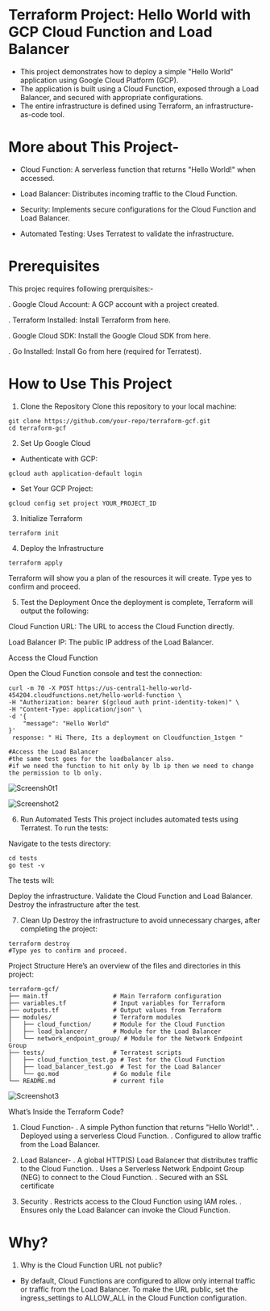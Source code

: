 # Terraform Project: Hello World with GCP Cloud Function and Load Balancer
- This project demonstrates how to deploy a simple "Hello World" application using Google Cloud Platform (GCP). 
- The application is built using a Cloud Function, exposed through a Load Balancer, and secured with appropriate configurations. 
- The entire infrastructure is defined using Terraform, an infrastructure-as-code tool.

# More about This Project-
- Cloud Function: A serverless function that returns "Hello World!" when accessed.

- Load Balancer: Distributes incoming traffic to the Cloud Function.

- Security: Implements secure configurations for the Cloud Function and Load Balancer.

- Automated Testing: Uses Terratest to validate the infrastructure.

# Prerequisites
This projec requires following prerquisites:-

. Google Cloud Account: A GCP account with a project created.

. Terraform Installed: Install Terraform from here.

. Google Cloud SDK: Install the Google Cloud SDK from here.

. Go Installed: Install Go from here (required for Terratest).

# How to Use This Project
1. Clone the Repository
Clone this repository to your local machine:
```
git clone https://github.com/your-repo/terraform-gcf.git
cd terraform-gcf
```
2. Set Up Google Cloud
- Authenticate with GCP:
```
gcloud auth application-default login
```

- Set Your GCP Project:
```
gcloud config set project YOUR_PROJECT_ID
```

3. Initialize Terraform
```
terraform init
```
4. Deploy the Infrastructure
```
terraform apply
```
Terraform will show you a plan of the resources it will create. Type yes to confirm and proceed.

5. Test the Deployment
Once the deployment is complete, Terraform will output the following:

Cloud Function URL: The URL to access the Cloud Function directly.

Load Balancer IP: The public IP address of the Load Balancer.

Access the Cloud Function

Open the Cloud Function console and test the connection:
```
curl -m 70 -X POST https://us-central1-hello-world-454204.cloudfunctions.net/hello-world-function \
-H "Authorization: bearer $(gcloud auth print-identity-token)" \
-H "Content-Type: application/json" \
-d '{
    "message": "Hello World"
}'
 response: " Hi There, Its a deployment on Cloudfunction_1stgen "

#Access the Load Balancer
#the same test goes for the loadbalancer also.
#if we need the function to hit only by lb ip then we need to change the permission to lb only.

```
![Screensh0t1](https://github.com/user-attachments/assets/e90aa82b-50e2-4404-b38e-d642f6f185cb)

![Screenshot2](https://github.com/user-attachments/assets/4fb7f8f9-6068-4ca8-9dc3-02b4462cf77a)

6. Run Automated Tests
This project includes automated tests using Terratest. To run the tests:

Navigate to the tests directory:

```
cd tests
go test -v
```
The tests will:

Deploy the infrastructure.
Validate the Cloud Function and Load Balancer.
Destroy the infrastructure after the test.

7. Clean Up
Destroy the infrastructure to avoid unnecessary charges, after completing the project:
```
terraform destroy
#Type yes to confirm and proceed.
```

Project Structure
Here’s an overview of the files and directories in this project:

```
terraform-gcf/
├── main.tf                  # Main Terraform configuration
├── variables.tf             # Input variables for Terraform
├── outputs.tf               # Output values from Terraform
├── modules/                 # Terraform modules
│   ├── cloud_function/      # Module for the Cloud Function
│   ├── load_balancer/       # Module for the Load Balancer
│   └── network_endpoint_group/ # Module for the Network Endpoint Group
├── tests/                   # Terratest scripts
│   ├── cloud_function_test.go # Test for the Cloud Function
│   ├── load_balancer_test.go  # Test for the Load Balancer
│   └── go.mod               # Go module file
└── README.md                # current file
```

![Screenshot3](https://github.com/user-attachments/assets/b9da7b2a-3322-487d-8984-061cf92925cd)

What’s Inside the Terraform Code?
1. Cloud Function-
   . A simple Python function that returns "Hello World!".
   . Deployed using a serverless Cloud Function.
   . Configured to allow traffic from the Load Balancer.


2. Load Balancer-
   . A global HTTP(S) Load Balancer that distributes traffic to the Cloud Function.
   . Uses a Serverless Network Endpoint Group (NEG) to connect to the Cloud Function.
   . Secured with an SSL certificate

3. Security
   . Restricts access to the Cloud Function using IAM roles.
   . Ensures only the Load Balancer can invoke the Cloud Function.

# Why?
1. Why is the Cloud Function URL not public?
   
- By default, Cloud Functions are configured to allow only internal traffic or traffic from the Load Balancer.
  To make the URL public, set the ingress_settings to ALLOW_ALL in the Cloud Function configuration.




